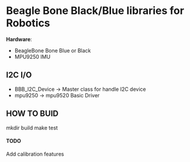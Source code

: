 # Beagle Bone Black/Blue libraries for Robotics 

**Hardware**: 
 * BeagleBone Bone Blue or Black
 * MPU9250 IMU 

## I2C I/O
 * BBB_I2C_Device -> Master class for handle I2C device
 * mpu9250 -> mpu9520 Basic Driver

## HOW TO BUID
mkdir build
make test


#### TODO

Add calibration features

